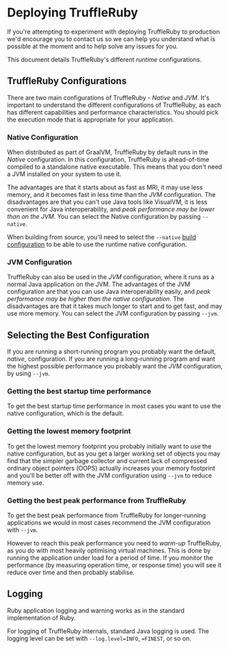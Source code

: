 # Deploying TruffleRuby

If you're attempting to experiment with deploying TruffleRuby to production we'd
encourage you to contact us so we can help you understand what is possible at
the moment and to help solve any issues for you.

This document details TruffleRuby's different *runtime* configurations.

## TruffleRuby Configurations

There are two main configurations of TruffleRuby - *Native* and *JVM*. It's
important to understand the different configurations of TruffleRuby, as each has
different capabilities and performance characteristics. You should pick the
execution mode that is appropriate for your application.

### Native Configuration

When distributed as part of GraalVM, TruffleRuby by default runs in the *Native*
configuration. In this configuration, TruffleRuby is ahead-of-time compiled to a
standalone native executable. This means that you don't need a JVM installed on
your system to use it.

The advantages are that it starts about as fast as MRI, it may use less memory,
and it becomes fast in less time than the *JVM* configuration. The disadvantages
are that you can't use Java tools like VisualVM, it is less convenient for Java
interoperability, and *peak performance may be lower than on the JVM*. You can
select the Native configuration by passing `--native`.

When building from source, you'll need to select the `--native`
[build configuration](../contributor/workflow.md#building)
to be able to use the runtime native configuration.

### JVM Configuration

TruffleRuby can also be used in the *JVM* configuration, where it runs as a
normal Java application on the JVM. The advantages of the JVM configuration are
that you can use Java interoperability easily, and *peak performance may be
higher than the native configuration*. The disadvantages are that it takes much
longer to start and to get fast, and may use more memory. You can select the
JVM configuration by passing `--jvm`.

## Selecting the Best Configuration

If you are running a short-running program you probably want the default,
*native*, configuration. If you are running a long-running program and want the
highest possible performance you probably want the *JVM* configuration, by using
`--jvm`.

### Getting the best startup time performance

To get the best startup time performance in most cases you want to use the
native configuration, which is the default.

### Getting the lowest memory footprint

To get the lowest memory footprint you probably initially want to use the native
configuration, but as you get a larger working set of objects you may find that
the simpler garbage collector and current lack of compressed ordinary object
pointers (OOPS) actually increases your memory footprint and you'll be better
off with the JVM configuration using `--jvm` to reduce memory use.

### Getting the best peak performance from TruffleRuby

To get the best peak performance from TruffleRuby for longer-running
applications we would in most cases recommend the JVM configuration with
`--jvm`.

However to reach this peak performance you need to *warm-up* TruffleRuby, as you
do with most heavily optimising virtual machines. This is done by running the
application under load for a period of time. If you monitor the performance (by
measuring operation time, or response time) you will see it reduce over time and
then probably stabilise.

## Logging

Ruby application logging and warning works as in the standard implementation of
Ruby.

For logging of TruffleRuby internals, standard Java logging is used. The logging
level can be set with `--log.level=INFO`, `=FINEST`, or so on.
